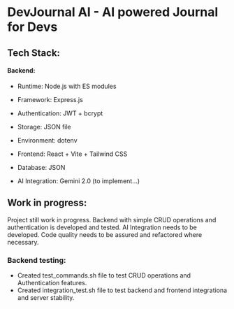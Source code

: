 # DevJournal AI - AI powered Journal for Devs

## Tech Stack:
#### Backend: 
- Runtime: Node.js with ES modules
- Framework: Express.js
- Authentication: JWT + bcrypt
- Storage: JSON file
- Environment: dotenv

- Frontend: React + Vite + Tailwind CSS
- Database: JSON
- AI Integration: Gemini 2.0 (to implement...)

## Work in progress:
Project still work in progress. Backend with simple CRUD operations and authentication is developed and tested. AI Integration needs to be developed. Code quality needs to be assured and refactored where necessary.

### Backend testing: 
- Created test_commands.sh file to test CRUD operations and Authentication features. 
- Created integration_test.sh file to test backend and frontend integrationa and server stability.